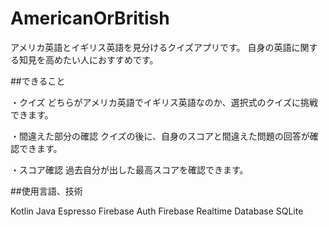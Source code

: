 AmericanOrBritish
=====

アメリカ英語とイギリス英語を見分けるクイズアプリです。
自身の英語に関する知見を高めたい人におすすめです。

##できること

・クイズ
どちらがアメリカ英語でイギリス英語なのか、選択式のクイズに挑戦できます。

・間違えた部分の確認
クイズの後に、自身のスコアと間違えた問題の回答が確認できます。

・スコア確認
過去自分が出した最高スコアを確認できます。


##使用言語、技術

Kotlin
Java
Espresso
Firebase Auth
Firebase Realtime Database
SQLite